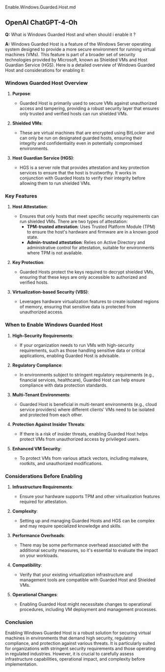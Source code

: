 Enable.Windows.Guarded.Host.md

## OpenAI ChatGPT-4-Oh

**Q:** What is Windows Guarded Host and when should i enable it ?

**A:** Windows Guarded Host is a feature of the Windows Server operating system designed to provide a more secure environment for running virtual machines (VMs). This feature is part of a broader set of security technologies provided by Microsoft, known as Shielded VMs and Host Guardian Service (HGS). Here is a detailed overview of Windows Guarded Host and considerations for enabling it:

### Windows Guarded Host Overview

1. **Purpose**: 
   - Guarded Host is primarily used to secure VMs against unauthorized access and tampering, providing a robust security layer that ensures only trusted and verified hosts can run shielded VMs.

2. **Shielded VMs**:
   - These are virtual machines that are encrypted using BitLocker and can only be run on designated guarded hosts, ensuring their integrity and confidentiality even in potentially compromised environments.

3. **Host Guardian Service (HGS)**:
   - HGS is a server role that provides attestation and key protection services to ensure that the host is trustworthy. It works in conjunction with Guarded Hosts to verify their integrity before allowing them to run shielded VMs.

### Key Features

1. **Host Attestation**:
   - Ensures that only hosts that meet specific security requirements can run shielded VMs. There are two types of attestation:
     - **TPM-trusted attestation**: Uses Trusted Platform Module (TPM) to ensure the host's hardware and firmware are in a known good state.
     - **Admin-trusted attestation**: Relies on Active Directory and administrative control for attestation, suitable for environments where TPM is not available.

2. **Key Protection**:
   - Guarded Hosts protect the keys required to decrypt shielded VMs, ensuring that these keys are only accessible to authorized and verified hosts.

3. **Virtualization-based Security (VBS)**:
   - Leverages hardware virtualization features to create isolated regions of memory, ensuring that sensitive data is protected from unauthorized access.

### When to Enable Windows Guarded Host

1. **High-Security Requirements**:
   - If your organization needs to run VMs with high-security requirements, such as those handling sensitive data or critical applications, enabling Guarded Host is advisable.

2. **Regulatory Compliance**:
   - In environments subject to stringent regulatory requirements (e.g., financial services, healthcare), Guarded Host can help ensure compliance with data protection standards.

3. **Multi-Tenant Environments**:
   - Guarded Host is beneficial in multi-tenant environments (e.g., cloud service providers) where different clients’ VMs need to be isolated and protected from each other.

4. **Protection Against Insider Threats**:
   - If there is a risk of insider threats, enabling Guarded Host helps protect VMs from unauthorized access by privileged users.

5. **Enhanced VM Security**:
   - To protect VMs from various attack vectors, including malware, rootkits, and unauthorized modifications.

### Considerations Before Enabling

1. **Infrastructure Requirements**:
   - Ensure your hardware supports TPM and other virtualization features required for attestation.

2. **Complexity**:
   - Setting up and managing Guarded Hosts and HGS can be complex and may require specialized knowledge and skills.

3. **Performance Overheads**:
   - There may be some performance overhead associated with the additional security measures, so it's essential to evaluate the impact on your workloads.

4. **Compatibility**:
   - Verify that your existing virtualization infrastructure and management tools are compatible with Guarded Host and Shielded VMs.

5. **Operational Changes**:
   - Enabling Guarded Host might necessitate changes to operational procedures, including VM deployment and management processes.

### Conclusion

Enabling Windows Guarded Host is a robust solution for securing virtual machines in environments that demand high security, regulatory compliance, and protection against various threats. It is particularly suited for organizations with stringent security requirements and those operating in regulated industries. However, it is crucial to carefully assess infrastructure capabilities, operational impact, and complexity before implementation.
